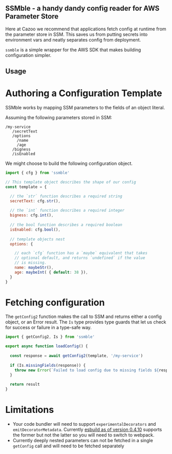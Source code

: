 SSMble - a handy dandy config reader for AWS Parameter Store
------------------------------------------------------------

Here at Cazoo we recommend that applications fetch config at runtime from the
parameter store in SSM. This saves us from putting secrets into environment vars
and neatly separates config from deployment.

`ssmble` is a simple wrapper for the AWS SDK that makes building configuration simpler.

Usage
-----

Authoring a Configuration Template
===================================

SSMble works by mapping SSM parameters to the fields of an object literal.

Assuming the following parameters stored in SSM:

```
/my-service
   /secretText
   /options
     /name
     /age
   /bigness
   /isEnabled
```

We might choose to build the following configuration object.

```js
import { cfg } from 'ssmble'

// This template object describes the shape of our config
const template = {

  // the `str` function describes a required string
  secretText: cfg.str(),
  
  // the `int` function describes a required integer
  bigness: cfg.int(),
  
  // the bool function describes a required boolean
  isEnabled: cfg.bool(),
  
  // template objects nest
  options: {

    // each `cfg` function has a `maybe` equivalent that takes
    // optional default, and returns `undefined` if the value
    // is missing.
    name: maybeStr(),
    age: maybeInt( { default: 38 }),
  }
}
```

Fetching configuration
=====================

The `getConfig2` function makes the call to SSM and returns either a config object, or an Error result. The `Is` type provides type guards that let us check for success or failure in a type-safe way.

```js
import { getConfig2, Is } from 'ssmble'

export async function loadConfig() {
  
  const response = await getConfig2(template, '/my-service')
  
  if (Is.missingFields(response)) {
    throw new Error(`Failed to load config due to missing fields ${response.fields}`)
  }
  
  return result 
}
```

Limitations
===========
 * Your code bundler will need to support `experimentalDecorators` and `emitDecoratorMetadata`. Currently [esbuild as of version 0.4.10](https://github.com/evanw/esbuild/blob/master/CHANGELOG.md#0410) supports the former but not the latter so you will need to switch to webpack.
 * Currently deeply nested parameters can not be fetched in a single `getConfig` call and will need to be fetched separately 
